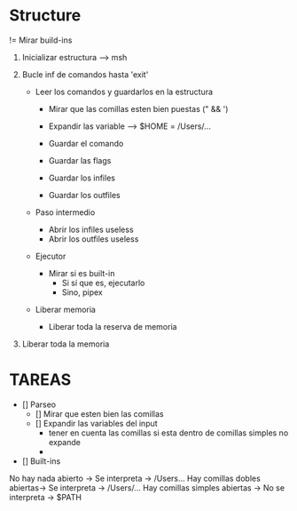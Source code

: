# Structure

!= Mirar build-ins

1. Inicializar estructura --> msh

2. Bucle inf de comandos hasta 'exit'
	- Leer los comandos y guardarlos en la estructura
		- Mirar que las comillas esten bien puestas (" && ')

		- Expandir las variable --> $HOME = /Users/...

		- Guardar el comando
		- Guardar las flags
		- Guardar los infiles
		- Guardar los outfiles

	- Paso intermedio
		- Abrir los infiles useless
		- Abrir los outfiles useless

	- Ejecutor
		- Mirar si es built-in
			- Si sí que es, ejecutarlo
			- Sino, pipex

	- Liberar memoria
		- Liberar toda la reserva de memoria

3. Liberar toda la memoria

# TAREAS
- [] Parseo<br>
	- [] Mirar que esten bien las comillas
	- [] Expandir las variables del input
		- tener en cuenta las comillas si esta dentro de comillas simples no expande
		- 
- [] Built-ins



No hay nada abierto ->			     Se interpreta ->     /Users…
Hay comillas dobles abiertas->    Se interpreta ->      /Users/…
Hay comillas simples abiertas -> No se interpreta -> $PATH